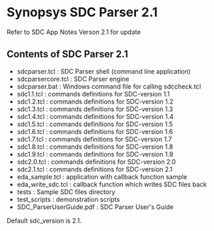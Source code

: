 # Synopsys SDC Parser 2.1

Refer to SDC App Notes Verson 2.1 for update

## Contents of SDC Parser 2.1

- sdcparser.tcl           : SDC Parser shell (command line application)
- sdcparsercore.tcl       : SDC Parser engine
- sdcparser.bat           : Windows command file for calling sdccheck.tcl
- sdc1.1.tcl              : commands definitions for SDC-version 1.1
- sdc1.2.tcl              : commands definitions for SDC-version 1.2 
- sdc1.3.tcl              : commands definitions for SDC-version 1.3
- sdc1.4.tcl		          : commands definitions for SDC-version 1.4
- sdc1.5.tcl              : commands definitions for SDC-version 1.5
- sdc1.6.tcl              : commands definitions for SDC-version 1.6
- sdc1.7.tcl              : commands definitions for SDC-version 1.7
- sdc1.8.tcl              : commands definitions for SDC-version 1.8
- sdc1.9.tcl              : commands definitions for SDC-version 1.9
- sdc2.0.tcl              : commands definitions for SDC-version 2.0
- sdc2.1.tcl              : commands definitions for SDC-version 2.1
- eda_sample.tcl          : application with callback function sample
- eda_write_sdc.tcl       : callback function which writes SDC files back
- tests                   : Sample SDC files directory
- test_scripts            : demonstration scripts 
- SDC_ParserUserGuide.pdf : SDC Parser User's Guide

Default sdc_version is 2.1.

